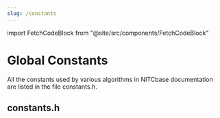 ```yaml
---
slug: /constants
---
```


import FetchCodeBlock from "@site/src/components/FetchCodeBlock"

# Global Constants

All the constants used by various algorithms in NITCbase documentation are listed in the file constants.h.

## constants.h

<FetchCodeBlock language="cpp" link="https://raw.githubusercontent.com/Nitcbase/nitcbase/master/define/constants.h"/>

